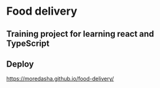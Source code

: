 # Food delivery

## Training project for learning react and TypeScript

## Deploy
https://moredasha.github.io/food-delivery/
